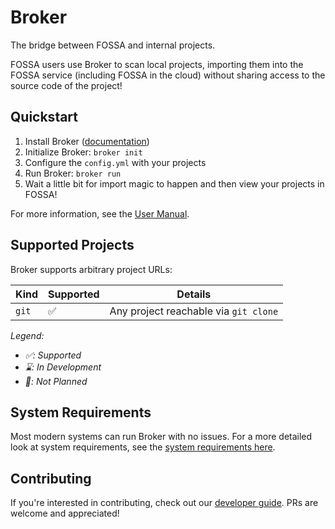 # Broker

The bridge between FOSSA and internal projects.

FOSSA users use Broker to scan local projects,
importing them into the FOSSA service (including FOSSA in the cloud)
without sharing access to the source code of the project!

## Quickstart

1. Install Broker ([documentation](https://github.com/fossas/broker/blob/main/docs/README.md))
2. Initialize Broker: `broker init`
3. Configure the `config.yml` with your projects
4. Run Broker: `broker run`
5. Wait a little bit for import magic to happen and then view your projects in FOSSA!

For more information, see the [User Manual](https://github.com/fossas/broker/blob/main/docs/README.md).

## Supported Projects

Broker supports arbitrary project URLs:

| Kind  | Supported | Details                               |
|-------|-----------|---------------------------------------|
| `git` | ✅        | Any project reachable via `git clone` |

_Legend:_
- _✅: Supported_
- _⌛️: In Development_
- _🛑: Not Planned_

## System Requirements

Most modern systems can run Broker with no issues.
For a more detailed look at system requirements,
see the [system requirements here](https://github.com/fossas/broker/blob/main/docs/reference/system-requirements.md).

## Contributing

If you're interested in contributing, check out our [developer guide](https://github.com/fossas/broker/blob/main/docs/dev/README.md).
PRs are welcome and appreciated!
